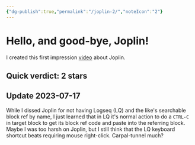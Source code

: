 ```yaml
---
{"dg-publish":true,"permalink":"/joplin-2/","noteIcon":"2"}
---
```


# Hello, and good-bye, Joplin!

I created this first impression [video](https://youtu.be/ohWfF-VHF7Q) about Joplin.

## Quick verdict: 2 stars

## Update 2023-07-17

While I dissed Joplin for not having Logseq (LQ) and the like's searchable block ref by name, I just learned that in LQ it's normal action to do a `CTRL-C` in target block to get its block ref code and paste into the referring block. Maybe I was too harsh on Joplin, but I still think that the LQ keyboard shortcut beats requiring mouse right-click. Carpal-tunnel much?